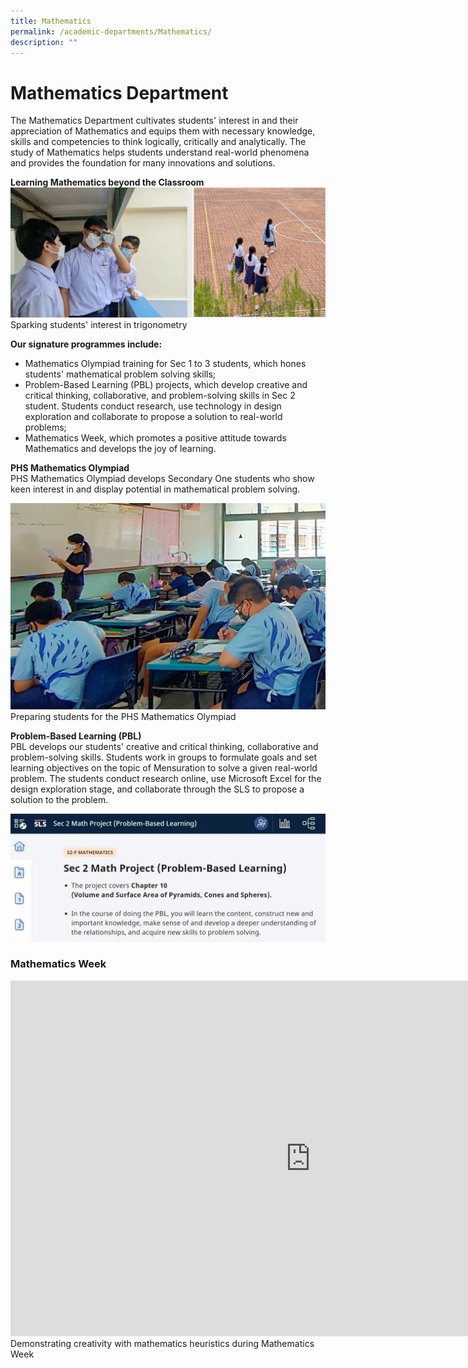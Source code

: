 ```yaml
---
title: Mathematics
permalink: /academic-departments/Mathematics/
description: ""
---
```

# **Mathematics Department**&nbsp;


The Mathematics Department cultivates students' interest in and their appreciation of Mathematics and equips them with necessary knowledge, skills and competencies to think logically, critically and analytically. The study of Mathematics helps students understand real-world phenomena and provides the&nbsp;foundation for many innovations and solutions.&nbsp;

**Learning Mathematics beyond the Classroom**
![](/images/math1.jpg)
Sparking students' interest in trigonometry&nbsp;

**Our signature programmes include:**&nbsp;

*   Mathematics Olympiad training for Sec 1 to 3 students, which hones students' mathematical problem solving skills;
*   Problem-Based Learning (PBL) projects, which develop creative and critical thinking, collaborative, and problem-solving skills in Sec 2 student. Students conduct research, use technology in design exploration and collaborate to propose a solution to real-world problems;&nbsp;
*   Mathematics Week, which promotes a positive attitude towards Mathematics and develops the joy of learning.

  

**PHS Mathematics Olympiad**&nbsp;   
PHS Mathematics Olympiad develops Secondary One students who show keen interest in and display potential in mathematical problem solving.

![](/images/Math.jpg)
Preparing students for the PHS Mathematics Olympiad

**Problem-Based Learning (PBL)**  
PBL develops our students' creative and critical thinking, collaborative and problem-solving skills. Students work in groups to formulate goals and set learning objectives on the topic of Mensuration to solve a given real-world problem. The students conduct research online, use Microsoft Excel for the design exploration stage, and collaborate through the SLS to propose a solution to the problem.

![](/images/2(1).jpg)



### **Mathematics Week**
<iframe allowfullscreen="true" height="569" width="960" frameborder="0" src="https://docs.google.com/presentation/d/e/2PACX-1vSBZbAOjsQo0NV_Ix1U_ngwEpxf76LiDU-3RNABOj4Bny5hkOZuaXuo_LClCmuri_9saS3b0NEKIRV6/embed?start=true&amp;loop=false&amp;delayms=5000"></iframe>
Demonstrating creativity with mathematics heuristics during Mathematics Week